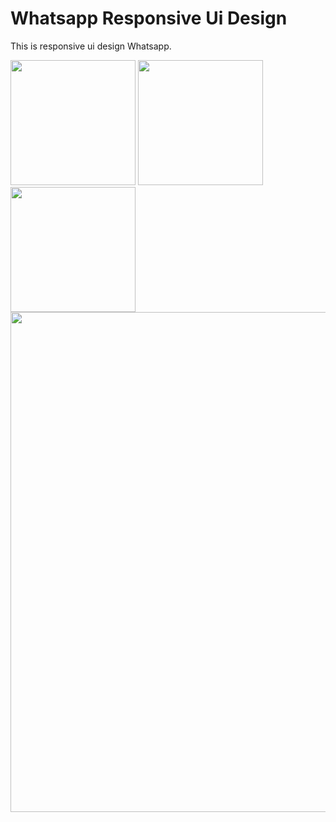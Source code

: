 # Whatsapp Responsive Ui Design

This is responsive ui design Whatsapp.

<div>
  <img src="https://s6.uupload.ir/files/2_446t.jpg" width="200" />
  <img src="https://s6.uupload.ir/files/3_rxez" width="200"/>
  <img src="https://s6.uupload.ir/files/4_9yfk.jpg" width="200"/>
  <img src="https://s6.uupload.ir/files/1_a4g2.jpg" width="800"/>
 </div>
